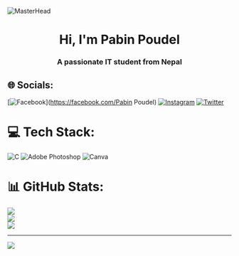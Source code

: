 ![MasterHead]( https://rishavanand.github.io/static/images/greetings.gif) 
<h1 align="center">Hi, I'm Pabin Poudel</h1>
<h3 align="center">A passionate IT student from Nepal</h3>



## 🌐 Socials:
[![Facebook](https://img.shields.io/badge/Facebook-%231877F2.svg?logo=Facebook&logoColor=white)](https://facebook.com/Pabin Poudel) [![Instagram](https://img.shields.io/badge/Instagram-%23E4405F.svg?logo=Instagram&logoColor=white)](https://instagram.com/pabinn_) [![Twitter](https://img.shields.io/badge/Twitter-%231DA1F2.svg?logo=Twitter&logoColor=white)](https://twitter.com/PabinPoudel) 

# 💻 Tech Stack:
![C](https://img.shields.io/badge/c-%2300599C.svg?style=for-the-badge&logo=c&logoColor=white) ![Adobe Photoshop](https://img.shields.io/badge/adobephotoshop-%2331A8FF.svg?style=for-the-badge&logo=adobephotoshop&logoColor=white) ![Canva](https://img.shields.io/badge/Canva-%2300C4CC.svg?style=for-the-badge&logo=Canva&logoColor=white)
# 📊 GitHub Stats:
![](https://github-readme-stats.vercel.app/api?username=pabinn&theme=swift&hide_border=false&include_all_commits=true&count_private=true)<br/>
![](https://github-readme-streak-stats.herokuapp.com/?user=pabinn&theme=swift&hide_border=false)<br/>
![](https://github-readme-stats.vercel.app/api/top-langs/?username=pabinn&theme=swift&hide_border=false&include_all_commits=true&count_private=true&layout=compact)


---
[![](https://visitcount.itsvg.in/api?id=pabinn&icon=0&color=0)](https://visitcount.itsvg.in)


